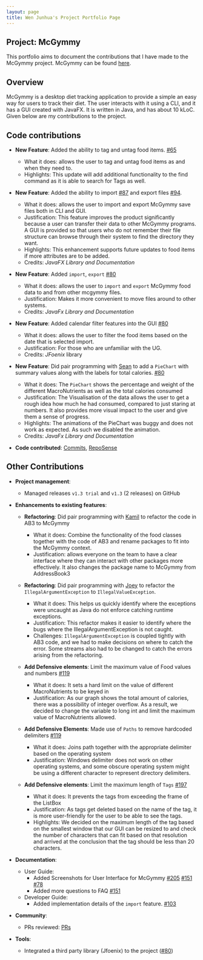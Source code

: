 ```yaml
---
layout: page
title: Wen Junhua's Project Portfolio Page
---
```


## Project: McGymmy
This portfolio aims to document the contributions that I have made to the McGymmy project. McGymmy can be found [here](https://github.com/AY2021S1-CS2103T-W17-3/tp/releases).

## Overview
McGymmy is a desktop diet tracking application to provide a simple an easy way for users to track their diet. The user interacts with it using a CLI, and it has a GUI created with JavaFX. It is written in Java, and has about 10 kLoC.
Given below are my contributions to the project.

## Code contributions
* **New Feature**: Added the ability to tag and untag food items. [\#65](https://github.com/AY2021S1-CS2103T-W17-3/tp/pull/65)
  * What it does: allows the user to tag and untag food items as and when they need to.
  * Highlights: This update will add additional functionality to the find command as it is able to search for Tags as well.

* **New Feature**: Added the ability to import [\#87](https://github.com/AY2021S1-CS2103T-W17-3/tp/pull/87) and export files [\#94](https://github.com/AY2021S1-CS2103T-W17-3/tp/pull/94).
  * What it does: allows the user to import and export McGymmy save files both in CLI and GUI.
  * Justification: This feature improves the product significantly because a user can transfer their data to other McGymmy programs. A GUI is provided so that users who do not remember their file structure can browse through their system to find the directory they want. 
  * Highlights: This enhancement supports future updates to food items if more attributes are to be added.
  * Credits: *JavaFX Library and Documentation*
  
* **New Feature**: Added `import`, `export` [\#80](https://github.com/AY2021S1-CS2103T-W17-3/tp/pull/80/)
  * What it does: allows the user to `import` and `export` McGymmy food data to and from other mcgymmy files.
  * Justification: Makes it more convenient to move files around to other systems.
  * Credits: *JavaFx Library and Documentation*
  
* **New Feature**: Added calendar filter features into the GUI [\#80](https://github.com/AY2021S1-CS2103T-W17-3/tp/pull/80/)
  * What it does: allows the user to filter the food items based on the date that is selected import. 
  * Justification: For those who are unfamiliar with the UG.
  * Credits: *JFoenix* library
  
* **New Feature**: Did pair programming with [Sean](team/dcchan98.html) to add a `PieChart` with summary values along with the labels for total calories. [\#80](https://github.com/AY2021S1-CS2103T-W17-3/tp/pull/80/)
  * What it does: The `PieChart` shows the percentage and weight of the different MacroNutrients as well as the total calories consumed 
  * Justification: The Visualisation of the data allows the user to get a rough idea how much he had consumed, compared to just staring at numbers. It also provides more visual impact to the user and give them a sense of progress.
  * Highlights: The animations of the PieChart was buggy and does not work as expected. As such we disabled the animation.
  * Credits: *JavaFx Library and Documentation*

* **Code contributed**: [Commits](https://github.com/AY2021S1-CS2103T-W17-3/tp/commits/master?author=jh123x), [RepoSense](https://nus-cs2103-ay2021s1.github.io/tp-dashboard/#breakdown=true&search=&sort=groupTitle&sortWithin=title&since=2020-08-14&timeframe=commit&mergegroup=&groupSelect=groupByRepos&checkedFileTypes=docs~functional-code~test-code~other&tabOpen=true&tabType=authorship&zFR=false&tabAuthor=jh123x&tabRepo=AY2021S1-CS2103T-W17-3%2Ftp%5Bmaster%5D&authorshipIsMergeGroup=false&authorshipFileTypes=docs~functional-code~test-code~other) 

## Other Contributions

* **Project management**:
  * Managed releases `v1.3 trial` and `v1.3` (2 releases) on GitHub

* **Enhancements to existing features**:
  * **Refactoring**: Did pair programming with [Kamil](team/chewypiano.html) to refactor the code in AB3 to McGymmy 
    * What it does: Combine the functionality of the food classes together with the code of AB3 and rename packages to fit into the McGymmy context.
    * Justification: allows everyone on the team to have a clear interface where they can interact with other packages more effectively. It also changes the package name to McGymmy from AddressBook3
    
  * **Refactoring**: Did pair programming with [Joey](team/joeychensmart.html) to refactor the `IllegalArgumentException` to `IllegalValueException`.
    * What it does: This helps us quickly identify where the exceptions were uncaught as Java do not enforce catching runtime exceptions.
    * Justification: This refactor makes it easier to identify where the bugs where the IllegalArgumentException is not caught.
    * Challenges: `IllegalArgumentException` is coupled tightly with AB3 code, and we had to make decisions on where to catch the error. Some streams also had to be changed to catch the errors arising from the refactoring.
    
  * **Add Defensive elements**: Limit the maximum value of Food values and numbers [\#119](https://github.com/AY2021S1-CS2103T-W17-3/tp/pull/119)
    * What it does: It sets a hard limit on the value of different MacroNutrients to be keyed in
    * Justification: As our graph shows the total amount of calories, there was a possibility of integer overflow. As a result, we decided to change the variable to long int and limit the maximum value of MacroNutrients allowed.
    
  * **Add Defensive Elements**: Made use of `Paths` to remove hardcoded delimiters [\#119](https://github.com/AY2021S1-CS2103T-W17-3/tp/pull/119)
    * What it does: Joins path together with the appropriate delimiter based on the operating system
    * Justification: Windows delimiter does not work on other operating systems, and some obscure operating system might be using a different character to represent directory delimiters.
    
  * **Add Defensive elements**: Limit the maximum length of `Tags` [\#197](https://github.com/AY2021S1-CS2103T-W17-3/tp/pull/197)
    * What it does: It prevents the tags from exceeding the frame of the ListBox
    * Justification: As tags get deleted based on the name of the tag, it is more user-friendly for the user to be able to see the tags. 
    * Highlights: We decided on the maximum length of the tag based on the smallest window that our GUI can be resized to and check the number of characters that can fit based on that resolution and arrived at the conclusion that the tag should be less than 20 characters.

* **Documentation**:
  * User Guide:
    * Added Screenshots for User Interface for McGymmy [\#205](https://github.com/AY2021S1-CS2103T-W17-3/tp/pull/205) [\#151](https://github.com/AY2021S1-CS2103T-W17-3/tp/pull/151) [\#78](https://github.com/AY2021S1-CS2103T-W17-3/tp/pull/78)
    * Added more questions to FAQ [\#151](https://github.com/AY2021S1-CS2103T-W17-3/tp/pull/151/)
  * Developer Guide:
    * Added implementation details of the `import` feature. [\#103](https://github.com/AY2021S1-CS2103T-W17-3/tp/pull/103)

* **Community**:
  * PRs reviewed: [PRs](https://github.com/AY2021S1-CS2103T-W17-3/tp/pulls?q=is%3Apr+is%3Aclosed+reviewed-by%3A%40me+)

* **Tools**:
  * Integrated a third party library (Jfoenix) to the project ([\#80](https://github.com/AY2021S1-CS2103T-W17-3/tp/pull/80/))
